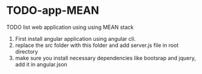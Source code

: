 # TODO-app-MEAN
TODO list web application using using MEAN stack
1. First install angular application using angular cli.
2. replace the src folder with this folder and add server.js file in root directory
3. make sure you install necessary dependencies like bootsrap and jquery, add it in angular.json
